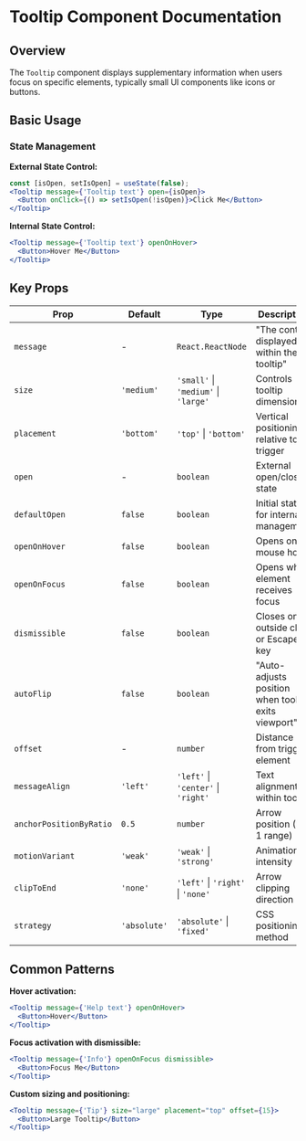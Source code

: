 # Tooltip Component Documentation

## Overview

The `Tooltip` component displays supplementary information when users focus on specific elements, typically small UI components like icons or buttons.

## Basic Usage

### State Management

**External State Control:**
```jsx
const [isOpen, setIsOpen] = useState(false);
<Tooltip message={'Tooltip text'} open={isOpen}>
  <Button onClick={() => setIsOpen(!isOpen)}>Click Me</Button>
</Tooltip>
```

**Internal State Control:**
```jsx
<Tooltip message={'Tooltip text'} openOnHover>
  <Button>Hover Me</Button>
</Tooltip>
```

## Key Props

| Prop | Default | Type | Description |
|------|---------|------|-------------|
| `message` | - | `React.ReactNode` | "The content displayed within the tooltip" |
| `size` | `'medium'` | `'small'` \| `'medium'` \| `'large'` | Controls tooltip dimensions |
| `placement` | `'bottom'` | `'top'` \| `'bottom'` | Vertical positioning relative to trigger |
| `open` | - | `boolean` | External open/close state |
| `defaultOpen` | `false` | `boolean` | Initial state for internal management |
| `openOnHover` | `false` | `boolean` | Opens on mouse hover |
| `openOnFocus` | `false` | `boolean` | Opens when element receives focus |
| `dismissible` | `false` | `boolean` | Closes on outside click or Escape key |
| `autoFlip` | `false` | `boolean` | "Auto-adjusts position when tooltip exits viewport" |
| `offset` | - | `number` | Distance from trigger element |
| `messageAlign` | `'left'` | `'left'` \| `'center'` \| `'right'` | Text alignment within tooltip |
| `anchorPositionByRatio` | `0.5` | `number` | Arrow position (0-1 range) |
| `motionVariant` | `'weak'` | `'weak'` \| `'strong'` | Animation intensity |
| `clipToEnd` | `'none'` | `'left'` \| `'right'` \| `'none'` | Arrow clipping direction |
| `strategy` | `'absolute'` | `'absolute'` \| `'fixed'` | CSS positioning method |

## Common Patterns

**Hover activation:**
```jsx
<Tooltip message={'Help text'} openOnHover>
  <Button>Hover</Button>
</Tooltip>
```

**Focus activation with dismissible:**
```jsx
<Tooltip message={'Info'} openOnFocus dismissible>
  <Button>Focus Me</Button>
</Tooltip>
```

**Custom sizing and positioning:**
```jsx
<Tooltip message={'Tip'} size="large" placement="top" offset={15}>
  <Button>Large Tooltip</Button>
</Tooltip>
```
